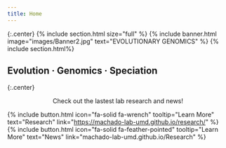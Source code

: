 ```yaml
---
title: Home
---
```


{:.center}
{% include section.html size="full" %}
{% include banner.html image="images/Banner2.jpg" text="EVOLUTIONARY GENOMICS" %}
{% include section.html%}
## Evolution · Genomics  · Speciation
{:.center}

<p style="text-align:center;"> Check out the lastest lab research and news! </p>

{%
  include button.html
  icon="fa-solid fa-wrench" 
  tooltip="Learn More"
  text="Research"
  link="https://machado-lab-umd.github.io/research/"
%}
{%
  include button.html
  icon="fa-solid fa-feather-pointed"
  tooltip="Learn More"
  text="News"
  link="machado-lab-umd.github.io/Research"
%}

